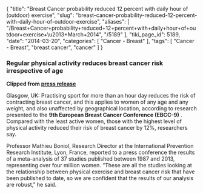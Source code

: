 {
    "title": "Breast Cancer probability reduced 12 percent with daily hour of (outdoor) exercise",
    "slug": "breast-cancer-probability-reduced-12-percent-with-daily-hour-of-outdoor-exercise",
    "aliases": [
        "/Breast+Cancer+probability+reduced+12+percent+with+daily+hour+of+outdoor+exercise+\u2013+March+2014",
        "/5189"
    ],
    "tiki_page_id": 5189,
    "date": "2014-03-20",
    "categories": [
        "Cancer - Breast"
    ],
    "tags": [
        "Cancer - Breast",
        "breast cancer",
        "cancer"
    ]
}


### Regular physical activity reduces breast cancer risk irrespective of age

 **Clipped from [press release](http://www.ecco-org.eu/Global/News/EBCC9-PR/2014/03/Boniol-Regular-physical-activity-reduces-breast-cancer-risk-irrespective-of-age.aspx)** 

Glasgow, UK: Practising sport for more than an hour day reduces the risk of contracting breast cancer, and this applies to women of any age and any weight, and also unaffected by geographical location, according to research presented to the  **9th European Breast Cancer Conference (EBCC-9)** . Compared with the least active women, those with the highest level of physical activity reduced their risk of breast cancer by 12%, researchers say.

Professor Mathieu Boniol, Research Director at the International Prevention Research Institute, Lyon, France, reported to a press conference the results of a meta-analysis of 37 studies published between 1987 and 2013, representing over four million women. “These are all the studies looking at the relationship between physical exercise and breast cancer risk that have been published to date, so we are confident that the results of our analysis are robust,” he said.